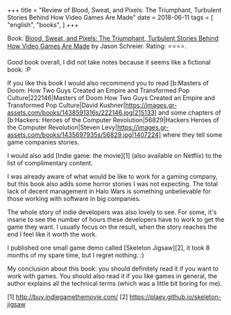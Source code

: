 +++
title = "Review of Blood, Sweat, and Pixels: The Triumphant, Turbulent Stories Behind How Video Games Are Made"
date = 2018-06-11
tags = [
    "english",
    "books",
]
+++

Book: [Blood, Sweat, and Pixels: The Triumphant, Turbulent Stories Behind How Video Games Are Made](https://www.goodreads.com/book/show/34376766) by Jason Schreier. Rating: ⭐️⭐️⭐️⭐️.

Good book overall, I did not take notes because it seems like a fictional book. :P

If you like this book I would also recommend you to read [b:Masters of Doom: How Two Guys Created an Empire and Transformed Pop Culture|222146|Masters of Doom How Two Guys Created an Empire and Transformed Pop Culture|David Kushner|https://images.gr-assets.com/books/1438591316s/222146.jpg|215133] and some chapters of [b:Hackers: Heroes of the Computer Revolution|56829|Hackers Heroes of the Computer Revolution|Steven Levy|https://images.gr-assets.com/books/1435697935s/56829.jpg|1407224] where they tell some game companies stories.

I would also add [Indie game: the movie][1] (also available on Netflix) to the list of complimentary content.

I was already aware of what would be like to work for a gaming company, but this book also adds some horror stories I was not expecting. The total lack of decent management in Halo Wars is something unbelievable for those working with software in big companies.

The whole story of indie developers was also lovely to see. For some, it's insane to see the number of hours these developers have to work to get the game they want. I usually focus on the result, when the story reaches the end I feel like it worth the work.

I published one small game demo called [Skeleton Jigsaw][2], it took 8 months of my spare time, but I regret nothing. :)

My conclusion about this book: you should definitely read it if you want to work with games. You should also read it if you like games in general, the author explains all the technical terms (which was a little bit boring for me).

[1] http://buy.indiegamethemovie.com/
[2] https://plaev.github.io/skeleton-jigsaw
